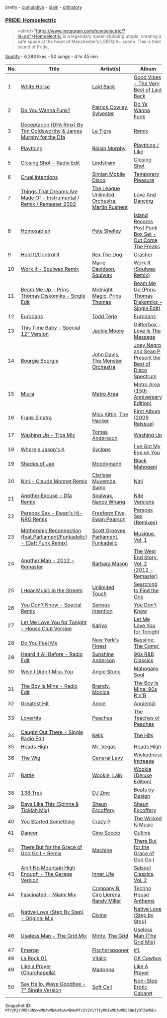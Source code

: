 pretty - [cumulative](/playlists/cumulative/37i9dQZF1DWZabLDQymgK1.md) - [plain](/playlists/plain/37i9dQZF1DWZabLDQymgK1) - [githistory](https://github.githistory.xyz/mackorone/spotify-playlist-archive/blob/main/playlists/plain/37i9dQZF1DWZabLDQymgK1)

### [PRIDE: Homoelectric](https://open.spotify.com/playlist/37i9dQZF1DWZabLDQymgK1)

> <ahref="https://www.instagram.com/homoelectric/?hl=en">Homoelectric</a> is a legendary queer\-clubbing utopia, creating a safe space at the heart of Manchester’s LGBTQIA+ scene\. This is their sound of Pride.

[Spotify](https://open.spotify.com/user/spotify) - 6,383 likes - 50 songs - 4 hr 45 min

| No. | Title | Artist(s) | Album | Length |
|---|---|---|---|---|
| 1 | [White Horse](https://open.spotify.com/track/3FeQweSLSbVkLcPDZuTiGX) | [Laid Back](https://open.spotify.com/artist/2OLmN3LLWtLF7zerL4VdaX) | [Good Vibes \- The Very Best of Laid Back](https://open.spotify.com/album/2PTte9WD2NqJzmbqNaDpa1) | 3:57 |
| 2 | [Do You Wanna Funk?](https://open.spotify.com/track/708DnJC8l1b4Bf4xg0GiBv) | [Patrick Cowley](https://open.spotify.com/artist/1pggi3bfbAPkwrylE63MEO), [Sylvester](https://open.spotify.com/artist/5TGTpu4g8siFOIctZuQO7y) | [Do Ya Wanna Funk](https://open.spotify.com/album/38ftZ2jxwlJof8nxwo34Ma) | 6:54 |
| 3 | [Deceptacon \(DFA Rmx\) By Tim Goldsworthy & James Murphy for the Dfa](https://open.spotify.com/track/305CEVdhAViS0CW2NCLvdR) | [Le Tigre](https://open.spotify.com/artist/2n6FviARgtjjimZXu18uRM) | [Remix](https://open.spotify.com/album/1yCWdLfE2KQAmcdS1YJQl6) | 6:24 |
| 4 | [Plaything](https://open.spotify.com/track/6wIeea8ZJXsGB4QCGICSjC) | [Róisín Murphy](https://open.spotify.com/artist/3qwabfaWewpfli7hMNM3O8) | [Plaything / Like](https://open.spotify.com/album/4zhnnXeezlwuPXyl0Ozt0z) | 6:03 |
| 5 | [Closing Shot \- Radio Edit](https://open.spotify.com/track/5CcJXOp5pTsh4rZRMiiNJp) | [Lindstrøm](https://open.spotify.com/artist/2vTtjIqZ7hW0W15t1ApKTB) | [Closing Shot](https://open.spotify.com/album/4FTzWteiP0vCyT9h3dz7G3) | 4:28 |
| 6 | [Cruel Intentions](https://open.spotify.com/track/4hAIqKaclz1HRb3JckcJPq) | [Simian Mobile Disco](https://open.spotify.com/artist/31DXlldabwPHwu6dYevuzK) | [Temporary Pleasure](https://open.spotify.com/album/4eGMC4sHGcy1dkf9nPH4fu) | 3:04 |
| 7 | [Things That Dreams Are Made Of \- Instrumental / Remix / Remaster 2002](https://open.spotify.com/track/12Oh5ewLqFbcMpfYpqp9Ux) | [The League Unlimited Orchestra](https://open.spotify.com/artist/7G7TTMHdSQFMmYoFmoVQiY), [Martin Rushent](https://open.spotify.com/artist/1fd2blxXQa111coetJPkUI) | [Love And Dancing](https://open.spotify.com/album/0hwRPVBP33XamxIm0Co1hU) | 5:08 |
| 8 | [Homosapien](https://open.spotify.com/track/6u6guT1xiBrbaEaQSPl4NW) | [Pete Shelley](https://open.spotify.com/artist/7r2lG8Ui6vGHAgsKlE8Hd8) | [Island Records Post Punk Box Set \- Out Come The Freaks](https://open.spotify.com/album/0THgn0SNHFx0tqqYqQlt4R) | 4:34 |
| 9 | [Hold It/Control It](https://open.spotify.com/track/7wQdeiZwrwMdJTwuw4syaH) | [Rex The Dog](https://open.spotify.com/artist/5zbQoW1WWTzvITE8w4ckoC) | [Crasher](https://open.spotify.com/album/7nhRhJ0XUNWt5malAs9q67) | 6:42 |
| 10 | [Work It \- Soulwax Remix](https://open.spotify.com/track/6WfL1pwMyFf3IvFWLnre4P) | [Marie Davidson](https://open.spotify.com/artist/7xJVICbAWizNBKBD3mRWjF), [Soulwax](https://open.spotify.com/artist/43mWhBXSflupNLuNjM5vff) | [Work It \(Soulwax Remix\)](https://open.spotify.com/album/074U95kLP3roPuXrpjTYtT) | 4:46 |
| 11 | [Beam Me Up \- Prins Thomas Diskomiks \- Single Edit](https://open.spotify.com/track/63o8AFj8EjvyUvR8Ez01C5) | [Midnight Magic](https://open.spotify.com/artist/3KuNrap7xPWVJCyBHAE4le), [Prins Thomas](https://open.spotify.com/artist/4rsEVNO1tGTY0beCnsnHi6) | [Beam Me Up \(Prins Thomas Diskomiks \- Single Edit\)](https://open.spotify.com/album/49dNYLSLbFUnguSK2XVqfl) | 5:00 |
| 12 | [Eurodans](https://open.spotify.com/track/2GXEdhu0Rhqv4XgfSDBG6r) | [Todd Terje](https://open.spotify.com/artist/49gaZqfow2v8EEQmjGyEIw) | [Eurodans](https://open.spotify.com/album/27Pe6yBUgKYYXILiT7Cj5u) | 5:49 |
| 13 | [This Time Baby \- Special 12" Version](https://open.spotify.com/track/3SFuWRt4QDRJE6lYkouyl5) | [Jackie Moore](https://open.spotify.com/artist/1EialtL6J5R7O0exgdgQ1w) | [Glitterbox \- Love Is The Message](https://open.spotify.com/album/5A0Sn3fLYQDlsH0BPjuxm3) | 7:13 |
| 14 | [Bourgie Bourgie](https://open.spotify.com/track/5ul1HJv0yJHYzvUKWjMmz2) | [John Davis](https://open.spotify.com/artist/6e7u1ZLjBS8Pp9CQxGA0rc), [The Monster Orchestra](https://open.spotify.com/artist/1I0M6cH3V4GnOunNUix9s2) | [Joey Negro and Sean P Present the Best of Disco Spectrum](https://open.spotify.com/album/6Snhq073bHXQHQi4BVzD4K) | 6:09 |
| 15 | [Miura](https://open.spotify.com/track/7wu4CDoKfHqbaJCNO2qvza) | [Metro Area](https://open.spotify.com/artist/3KTzs16kNylBR78QZSkiyx) | [Metro Area \(15th Anniversary Edition\)](https://open.spotify.com/album/1sqdqvNwrtex7Y604obpcG) | 6:44 |
| 16 | [Frank Sinatra](https://open.spotify.com/track/3mK7ll5qJEKgsV3IQtpJJP) | [Miss Kittin](https://open.spotify.com/artist/3QhNv79NoIvarU6N57GBzL), [The Hacker](https://open.spotify.com/artist/763V8ZisRsw5kCoquzKTUp) | [First Album \(2009 Reissue\)](https://open.spotify.com/album/4YSmNOiY47nx2VodZ8N1I8) | 3:55 |
| 17 | [Washing Up \- Tiga Mix](https://open.spotify.com/track/44ivsSXs37MFy88D4eCU3p) | [Tomas Andersson](https://open.spotify.com/artist/4iSjTOvOgsgONqpSphYvUG) | [Washing Up](https://open.spotify.com/album/4rr8wQDnciFctXhLcq7bZI) | 5:33 |
| 18 | [Where's Jason's K](https://open.spotify.com/track/5nUfbXGXSULNLxJyndR5iB) | [Syclops](https://open.spotify.com/artist/1DoyIKYcf1Pw2tMFFy0oEi) | [I've Got My Eye on You](https://open.spotify.com/album/23cDF6i36IrMJmfDZojPgp) | 6:39 |
| 19 | [Shades of Jae](https://open.spotify.com/track/2jzdxxtPk8hI5AlVJMI1dh) | [Moodymann](https://open.spotify.com/artist/6pohviZSNRueSX7uNu63ZX) | [Black Mahogani](https://open.spotify.com/album/224OuhZ1LThmaYGhD8ikq6) | 6:55 |
| 20 | [Nini \- Claude Monnet Remix](https://open.spotify.com/track/1HvnSNUGVzGdiWknoN568h) | [Clarisse Muvemba](https://open.spotify.com/artist/3VhZAwL3pwSfh1YgrPB9wr), [Sumo](https://open.spotify.com/artist/68hlYvUTBm1WJXhpO6re7X) | [Nini](https://open.spotify.com/album/6uGbxYqV6n3Nzudd28Ol3A) | 8:13 |
| 21 | [Another Excuse \- Dfa Remix](https://open.spotify.com/track/733gHaYR1w0B46dUEENvGx) | [Soulwax](https://open.spotify.com/artist/43mWhBXSflupNLuNjM5vff), [Nancy Whang](https://open.spotify.com/artist/0xDT2bQJYfy8CYs8JlmH3B) | [Nite Versions](https://open.spotify.com/album/5ftdUoPzoh1y5bIroXw68G) | 8:00 |
| 22 | [Perspex Sex \- Ewan's Hi\-NRG Remix](https://open.spotify.com/track/0UuI04fLX0AFGIVqwzTZwZ) | [Freeform Five](https://open.spotify.com/artist/5moj04MGEjXS0834GF3wK5), [Ewan Pearson](https://open.spotify.com/artist/6PQgiQKFKgk7EJElgUPo7y) | [Perspex Sex \(Remixes\)](https://open.spotify.com/album/0nF7cu31srje4db7gbv3wH) | 8:00 |
| 23 | [Mothership Reconnection \(feat.Parliament/Funkadelic\) \- \(Daft Punk Remix\)](https://open.spotify.com/track/5aWVNrjqFHCATLIhS2na3t) | [Scott Grooves](https://open.spotify.com/artist/7hwWjHjLHvhSDngoe2Pkbe), [Parliament](https://open.spotify.com/artist/5SMVzTJyKFJ7TUb46DglcH), [Funkadelic](https://open.spotify.com/artist/450o9jw6AtiQlQkHCdH6Ru) | [Musique, Vol\. 1](https://open.spotify.com/album/4a0p1M12f7VaZWdoNSdEK4) | 4:00 |
| 24 | [Another Man \- 2012 \- Remaster](https://open.spotify.com/track/33qq1FKftOqTzUMKYed45x) | [Barbara Mason](https://open.spotify.com/artist/5PmZd7YOaUgQwhOja44fmZ) | [The West End Story, Vol\. 2 \(2012 \- Remaster\)](https://open.spotify.com/album/5bYi0lm8inqOHBgx5bWpwd) | 6:56 |
| 25 | [I Hear Music in the Streets](https://open.spotify.com/track/5HgE5eXfu0An2moseSM635) | [Unlimited Touch](https://open.spotify.com/artist/4VaFWblR1Rv24L8kAfhtxm) | [Searching to Find the One](https://open.spotify.com/album/31fKBqNpIIRDSiBoTv408q) | 6:53 |
| 26 | [You Don't Know \- Special Remix](https://open.spotify.com/track/5vA6h1EpoCwqDpg1NyU7GE) | [Serious Intention](https://open.spotify.com/artist/4ujvWktT7I5RaDVWCiohjS) | [You Don't Know](https://open.spotify.com/album/3ibVYaJ4bKSoNQVan9WPmS) | 8:18 |
| 27 | [Let Me Love You for Tonight \- House Club Version](https://open.spotify.com/track/3M2eKHfiVbAcdVbXq2vuHl) | [Kariya](https://open.spotify.com/artist/2v7BAefOHtrwbwIaeSrznH) | [Let Me Love You for Tonight](https://open.spotify.com/album/4O98lK9544U20ateVtGfaX) | 6:18 |
| 28 | [Do You Feel Me](https://open.spotify.com/track/4Zx7dq5F1Zr3AIFv23uE0d) | [New York's Finest](https://open.spotify.com/artist/4VmSmg7wFRxvvzmAPtNaNg) | [Bassline: The Comp'](https://open.spotify.com/album/5wFzFToDwgoGBfdD49kvOJ) | 6:49 |
| 29 | [Heard It All Before \- Radio Edit](https://open.spotify.com/track/0RyUnFQa4HxFxDa2tjGsAJ) | [Sunshine Anderson](https://open.spotify.com/artist/0hnmRa5ahunapQbPjKUbMK) | [90s R&B Classics](https://open.spotify.com/album/68BFQDpibItUS8NGYPfJLh) | 3:59 |
| 30 | [Wish I Didn't Miss You](https://open.spotify.com/track/3tZm76otWH20xzJC7icHCk) | [Angie Stone](https://open.spotify.com/artist/2hWr3AjjKOCVmWcwvuT4uM) | [Mahogany Soul](https://open.spotify.com/album/1pJld4hH1xL3ONIlWZEhXw) | 4:30 |
| 31 | [The Boy Is Mine \- Radio Edit](https://open.spotify.com/track/2rwDzx2nCWfQze7nsR2SOF) | [Brandy](https://open.spotify.com/artist/05oH07COxkXKIMt6mIPRee), [Monica](https://open.spotify.com/artist/6nzxy2wXs6tLgzEtqOkEi2) | [The Boy Is Mine: 90s R'n'B](https://open.spotify.com/album/58sOAY5xeDAodYOkIGegJM) | 4:00 |
| 32 | [Greatest Hit](https://open.spotify.com/track/4kox25GnFPcvrZWXvbB3Ar) | [Annie](https://open.spotify.com/artist/7zt6Af78CalxaPDqORfw8L) | [Anniemal](https://open.spotify.com/album/3LN3dGIFGEqTjTDwTFFCj6) | 3:40 |
| 33 | [Lovertits](https://open.spotify.com/track/3k95pqiCFMJAqr1NZYVbob) | [Peaches](https://open.spotify.com/artist/1gkSl4XpHIHI4I1WQbfXOE) | [The Teaches of Peaches](https://open.spotify.com/album/6gFOrIOM2TwzoRvobkpn1a) | 4:44 |
| 34 | [Caught Out There \- Single Radio Edit](https://open.spotify.com/track/70lvdxEHWpIigLeYOLhrxR) | [Kelis](https://open.spotify.com/artist/0IF46mUS8NXjgHabxk2MCM) | [The Hits](https://open.spotify.com/album/0nEmvXtfDOXW3sFAoqOitl) | 4:11 |
| 35 | [Heads High](https://open.spotify.com/track/2t42wAZWVmtzX22lK6crPU) | [Mr\. Vegas](https://open.spotify.com/artist/1pmixngtBJleMrGUG5o8DE) | [Heads High](https://open.spotify.com/album/5gHtG5mxSNjyNKIHK4aGv7) | 3:31 |
| 36 | [The Wig](https://open.spotify.com/track/4ponr2KQSDtiXZs0pjrdgM) | [General Levy](https://open.spotify.com/artist/2bHgAaZ7qbGbMMXwAQm48I) | [Wickedness Increase](https://open.spotify.com/album/31AWmv5qMkTzNQra5e94Vk) | 4:05 |
| 37 | [Battle](https://open.spotify.com/track/1Y8R1CKdai0oycCf6K0sjh) | [Wookie](https://open.spotify.com/artist/4MswQnojZK1oRaxNsACqjv), [Lain](https://open.spotify.com/artist/4hq76gdVn9hwIfTks4IG9B) | [Wookie \(Deluxe Edition\)](https://open.spotify.com/album/6GV8kkTilYLCQ8qA39yYzk) | 5:00 |
| 38 | [138 Trek](https://open.spotify.com/track/41rcTbVxz3b2Rv4RngYKj8) | [DJ Zinc](https://open.spotify.com/artist/1cwlYsgHBYvLzT4C24AliQ) | [Beats by Design](https://open.spotify.com/album/7fa3b5DjCmd7aejFh1l2Zn) | 5:08 |
| 39 | [Days Like This \(Spinna & Ticklah Mix\)](https://open.spotify.com/track/5Sq75inr2e6CBcUwLEDbLo) | [Shaun Escoffery](https://open.spotify.com/artist/4QQV60vtp1G3XReD6dWgNz) | [Shaun Escoffery](https://open.spotify.com/album/00I8nPkKbU28TjPtArLJWI) | 5:29 |
| 40 | [You Started Something](https://open.spotify.com/track/6ygStI97HyjufP4vRgtVrd) | [Crazy P](https://open.spotify.com/artist/6jOz2B9qeID4dLP1o8bFGf) | [The Wicked Is Music](https://open.spotify.com/album/2UZ62DB1jQEeK7WhdxNff2) | 7:27 |
| 41 | [Dancer](https://open.spotify.com/track/4lteGaLzU5veJOe6wnOvz4) | [Gino Soccio](https://open.spotify.com/artist/3q2AjYY7FmiMh29bKki4EE) | [Outline](https://open.spotify.com/album/71NzsQgmjQ5rIm33Hpjv2V) | 8:28 |
| 42 | [There But for the Grace of God Go I \- Remix](https://open.spotify.com/track/238ktHqrZJtfyoF1xcvfSR) | [Machine](https://open.spotify.com/artist/2de3Y8cx2Qt1Z1Uh1wb97O) | [There But for the Grace of God Go I](https://open.spotify.com/album/6aV2FkJ96pTbZUDvllQ5gJ) | 5:17 |
| 43 | [Ain't No Mountain High Enough \- The Garage Version](https://open.spotify.com/track/2YVymWthRJewHNHPVvPiHh) | [Inner Life](https://open.spotify.com/artist/39fymbns0snQudVbD1hZjX) | [Salsoul Classics, Vol\. 2](https://open.spotify.com/album/7M9BRTQMTFdw9mVnG2QumD) | 10:29 |
| 44 | [Fascinated \- Miami Mix](https://open.spotify.com/track/3q0Wbd9fujRXRKdzRwZOlp) | [Company B](https://open.spotify.com/artist/56qkRjq9qsAxK5fc7U5moa), [Ciro Llerena](https://open.spotify.com/artist/5CY333LrlnhMG93mQ5etNq), [Randy Miller](https://open.spotify.com/artist/20hNWAoYbQ1wKsQcAoQRjw) | [Techno House Anthems](https://open.spotify.com/album/3P0BdZG7iAhvlt2MHnliqn) | 4:54 |
| 45 | [Native Love \(Step By Step\) \- Original Mix](https://open.spotify.com/track/4AY6chAqcKO4TUB7EYXjNI) | [Divine](https://open.spotify.com/artist/1wASklF2AQfIVhSBWnUHwz) | [Native Love \(Step by Step\)](https://open.spotify.com/album/5MqdDaVdkpqAN54T5wgiaA) | 5:06 |
| 46 | [Useless Man \- The Grid Mix](https://open.spotify.com/track/5pZvrLUCR6PXNkNa2AO7w2) | [Minty](https://open.spotify.com/artist/0vVeC3e3hdI1KVGjApg0Ud), [The Grid](https://open.spotify.com/artist/1fN3lF5RILxJeG9H8EhEDo) | [Useless Man \(The Grid Mix\)](https://open.spotify.com/album/2X7ufIprdfC2SB7Tyg81HW) | 3:42 |
| 47 | [Emerge](https://open.spotify.com/track/3vyKSb9sAdXl0kQ1KnS9fY) | [Fischerspooner](https://open.spotify.com/artist/5R7K1GezC0jy24v1R2n4x3) | [\#1](https://open.spotify.com/album/3OCiJ6mbOzJdzTrk8R9hy2) | 4:48 |
| 48 | [La Rock 01](https://open.spotify.com/track/2NNljOKFmhMxsfK8J5z4eF) | [Vitalic](https://open.spotify.com/artist/4M84umUNRbZy1mJleyyRM9) | [OK Cowboy](https://open.spotify.com/album/3FbISaAK2oqQeLZACLifbo) | 5:26 |
| 49 | [Like a Prayer \(Churchapella\)](https://open.spotify.com/track/4UX7TUsMu6QVPoBdpBEEqB) | [Madonna](https://open.spotify.com/artist/6tbjWDEIzxoDsBA1FuhfPW) | [Like A Prayer](https://open.spotify.com/album/2qmMKmWqpPbsd6dKrZXgSV) | 6:08 |
| 50 | [Say Hello, Wave Goodbye \- 7" Single Version](https://open.spotify.com/track/0Lx6O1tC3CPF1giLJIt5Jv) | [Soft Cell](https://open.spotify.com/artist/6aq8T2RcspxVOGgMrTzjWc) | [Non\-Stop Erotic Cabaret](https://open.spotify.com/album/3KFWViJ1wIHAdOVLFTVzjD) | 5:23 |

Snapshot ID: `MTYyMjY3MDk3NSwwMDAwMDAwMzAwMDAwMTc5Y2ViYTIyMDIwMDAwMDE3OWIyOTZmMGEx`
